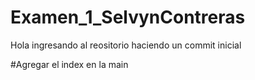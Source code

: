 # Examen_1_SelvynContreras

Hola ingresando al reositorio
haciendo un commit inicial

#Agregar el index en la main

